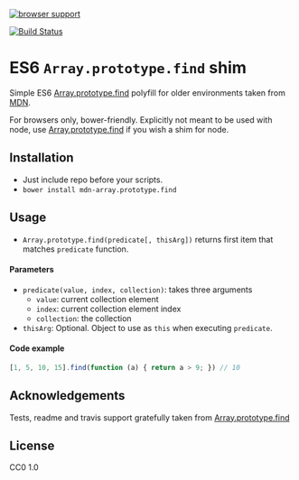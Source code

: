 [![browser support](https://ci.testling.com/BendingBender/MDN-Array.prototype.find.png)](https://ci.testling.com/BendingBender/MDN-Array.prototype.find)

[![Build Status](https://travis-ci.org/BendingBender/MDN-Array.prototype.find.svg?branch=master)](https://travis-ci.org/BendingBender/MDN-Array.prototype.find)

# ES6 `Array.prototype.find` shim

Simple ES6 [Array.prototype.find](https://tc39.github.io/ecma262/#sec-array.prototype.find) polyfill for older environments taken from [MDN](https://developer.mozilla.org/en-US/docs/Web/JavaScript/Reference/Global_Objects/Array/find#Polyfill).

For browsers only, bower-friendly. Explicitly not meant to be used with node, use [Array.prototype.find](https://github.com/paulmillr/Array.prototype.find) if you wish a shim for node.

## Installation
* Just include repo before your scripts.
* `bower install mdn-array.prototype.find`

## Usage

* `Array.prototype.find(predicate[, thisArg])` returns first item that matches `predicate` function.

#### Parameters

* `predicate(value, index, collection)`: takes three arguments
    * `value`: current collection element
    * `index`: current collection element index
    * `collection`: the collection
* `thisArg`: Optional. Object to use as `this` when executing `predicate`.

#### Code example

```javascript
[1, 5, 10, 15].find(function (a) { return a > 9; }) // 10
```


## Acknowledgements

Tests, readme and travis support gratefully taken from [Array.prototype.find](https://github.com/paulmillr/Array.prototype.find)

## License
CC0 1.0
